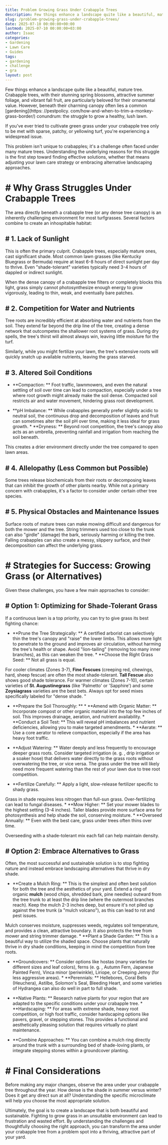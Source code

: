 ```yaml
---
title: Problem Growing Grass Under Crabapple Trees
description: Few things enhance a landscape quite like a beautiful, mature tree. Crabapple trees, with their stunning spring blossoms, attractive summer foliage, and...
slug: /problem-growing-grass-under-crabapple-trees/
date: 2025-07-10 00:00:00+00:00
lastmod: 2025-07-10 00:00:00+03:00
author: Isaac
categories:
- Gardening
- Lawn Care
- Guides
tags:
- gardening
- challenge
- gra
layout: post
---
```


Few things enhance a landscape quite like a beautiful, mature tree. Crabapple trees, with their stunning spring blossoms, attractive summer foliage, and vibrant fall fruit, are particularly beloved for their ornamental value. However, beneath their charming canopy often lies a common [gardening](https: //pestpolicy. com/how-and-when-to-trim-a-monkey-grass-border/) conundrum: the struggle to grow a healthy, lush lawn.

If you've ever tried to cultivate green grass under your crabapple tree only to be met with sparse, patchy, or yellowing turf, you're experiencing a widespread issue.

This problem isn't unique to crabapples; it's a challenge often faced under many mature trees. Understanding the underlying reasons for this struggle is the first step toward finding effective solutions, whether that means adjusting your lawn care strategy or embracing alternative landscaping approaches.

# # Why Grass Struggles Under Crabapple Trees

The area directly beneath a crabapple tree (or any dense tree canopy) is an inherently challenging environment for most turfgrasses. Several factors combine to create an inhospitable habitat:

## # 1. Lack of Sunlight

This is often the primary culprit. Crabapple trees, especially mature ones, cast significant shade. Most common lawn grasses (like Kentucky Bluegrass or Bermuda) require at least 6-8 hours of direct sunlight per day to thrive. Even "shade-tolerant" varieties typically need 3-4 hours of dappled or indirect sunlight.

When the dense canopy of a crabapple tree filters or completely blocks this light, grass simply cannot photosynthesize enough energy to grow vigorously, leading to thin, weak, and eventually bare patches.

## # 2. Competition for Water and Nutrients

Tree roots are incredibly efficient at absorbing water and nutrients from the soil. They extend far beyond the drip line of the tree, creating a dense network that outcompetes the shallower root systems of grass. During dry spells, the tree's thirst will almost always win, leaving little moisture for the turf.

Similarly, while you might fertilize your lawn, the tree's extensive roots will quickly snatch up available nutrients, leaving the grass starved.

## # 3. Altered Soil Conditions

* **Compaction: ** Foot traffic, lawnmowers, and even the natural settling of soil over time can lead to compaction, especially under a tree where root growth might already make the soil dense. Compacted soil restricts air and water movement, hindering grass root development.

* **pH Imbalance: ** While crabapples generally prefer slightly acidic to neutral soil, the continuous drop and decomposition of leaves and fruit can sometimes alter the soil pH over time, making it less ideal for grass growth. * **Dryness: ** Beyond root competition, the tree's canopy also acts as an umbrella, preventing rainfall and irrigation from reaching the soil beneath.

This creates a drier environment directly under the tree compared to open lawn areas.

## # 4. Allelopathy (Less Common but Possible)

Some trees release biochemicals from their roots or decomposing leaves that can inhibit the growth of other plants nearby. While not a primary concern with crabapples, it's a factor to consider under certain other tree species.

## # 5. Physical Obstacles and Maintenance Issues

Surface roots of mature trees can make mowing difficult and dangerous for both the mower and the tree. String trimmers used too close to the trunk can also "girdle" (damage) the bark, seriously harming or killing the tree. Falling crabapples can also create a messy, slippery surface, and their decomposition can affect the underlying grass.

# # Strategies for Success: Growing Grass (or Alternatives)

Given these challenges, you have a few main approaches to consider:

## # Option 1: Optimizing for Shade-Tolerant Grass

If a continuous lawn is a top priority, you can try to give grass its best fighting chance:

* **Prune the Tree Strategically: ** A certified arborist can selectively thin the tree's canopy and "raise" the lower limbs. This allows more light to penetrate to the ground and improves air circulation, without harming the tree's health or shape. Avoid "lion-tailing" (removing too many inner branches), as this can weaken the tree. * **Choose the Right Grass Seed: ** Not all grass is equal.

For cooler climates (Zones 3-7), **Fine Fescues** (creeping red, chewings, hard, sheep fescue) are often the most shade-tolerant. **Tall Fescue** also shows good shade tolerance. For warmer climates (Zones 7-10), certain varieties of **St. Augustinegrass** (like 'Palmetto' or 'Sapphire') and some **Zoysiagrass** varieties are the best bets. Always opt for seed mixes specifically labeled for "dense shade. "

* **Prepare the Soil Thoroughly: ** * **Amend with Organic Matter: ** Incorporate compost or other organic material into the top few inches of soil. This improves drainage, aeration, and nutrient availability. * **Conduct a Soil Test: ** This will reveal pH imbalances and nutrient deficiencies, allowing you to make targeted amendments. * **Aerate: ** Use a core aerator to relieve compaction, especially if the area has heavy foot traffic.

* **Adjust Watering: ** Water deeply and less frequently to encourage deeper grass roots. Consider targeted irrigation (e. g. , drip irrigation or a soaker hose) that delivers water directly to the grass roots without overwatering the tree, or vice versa. The grass under the tree will likely need more frequent watering than the rest of your lawn due to tree root competition.

* **Fertilize Carefully: ** Apply a light, slow-release fertilizer specific to shady grass.

Grass in shade requires less nitrogen than full-sun grass. Over-fertilizing can lead to fungal diseases. * **Mow Higher: ** Set your mower blades to the highest setting (3-4 inches). Taller blades provide more surface area for photosynthesis and help shade the soil, conserving moisture. * **Overseed Annually: ** Even with the best care, grass under trees often thins over time.

Overseeding with a shade-tolerant mix each fall can help maintain density.

## # Option 2: Embrace Alternatives to Grass

Often, the most successful and sustainable solution is to stop fighting nature and instead embrace landscaping alternatives that thrive in dry shade.

* **Create a Mulch Ring: ** This is the simplest and often best solution for both the tree and the aesthetics of your yard. Extend a ring of organic **mulch** (wood chips, shredded bark, pine needles) outward from the tree trunk to at least the drip line (where the outermost branches reach). Keep the mulch 2-3 inches deep, but ensure it's not piled up against the tree trunk (a "mulch volcano"), as this can lead to rot and pest issues.

Mulch conserves moisture, suppresses weeds, regulates soil temperature, and provides a clean, attractive boundary. It also protects the tree from mower and string trimmer damage. * **Plant a Shade Garden: ** This is a beautiful way to utilize the shaded space. Choose plants that naturally thrive in dry shade conditions, keeping in mind the competition from tree roots.

* **Groundcovers: ** Consider options like hostas (many varieties for different sizes and leaf colors), ferns (e. g. , Autumn Fern, Japanese Painted Fern), Vinca minor (periwinkle), Liriope, or Creeping Jenny (for less aggressive areas). * **Perennials: ** Hellebores, Coral Bells (Heuchera), Astilbe, Solomon's Seal, Bleeding Heart, and some varieties of Hydrangea can also do well in part to full shade.

* **Native Plants: ** Research native plants for your region that are adapted to the specific conditions under your crabapple tree. * **Hardscaping: ** For areas with extreme shade, heavy root competition, or high foot traffic, consider hardscaping options like pavers, gravel, or stepping stones. This provides a functional and aesthetically pleasing solution that requires virtually no plant maintenance.

* **Combine Approaches: ** You can combine a mulch ring directly around the trunk with a surrounding bed of shade-loving plants, or integrate stepping stones within a groundcover planting.

# # Final Considerations

Before making any major changes, observe the area under your crabapple tree throughout the year. How dense is the shade in summer versus winter? Does it get any direct sun at all? Understanding the specific microclimate will help you choose the most appropriate solution.

Ultimately, the goal is to create a landscape that is both beautiful and sustainable. Fighting to grow grass in an unsuitable environment can lead to frustration and wasted effort. By understanding the challenges and thoughtfully choosing the right approach, you can transform the area under your crabapple tree from a problem spot into a thriving, attractive part of your yard.
